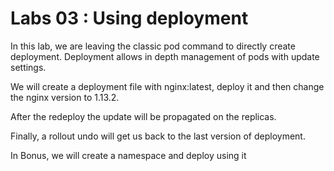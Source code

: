 # Labs 03 : Using deployment

In this lab, we are leaving the classic pod command to directly create deployment. Deployment allows in depth management of pods with update settings.

We will create a deployment file with nginx:latest, deploy it and then change the nginx version to 1.13.2.

After the redeploy the update will be propagated on the replicas.

Finally, a rollout undo will get us back to the last version of deployment.

In Bonus, we will create a namespace and deploy using it
